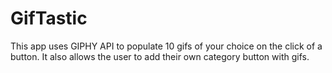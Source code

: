 # GifTastic

This app uses GIPHY API to populate 10 gifs of your choice on the click of a button. It also allows the user to add their own category button with gifs.

